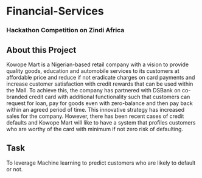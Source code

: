 # Financial-Services 
### Hackathon Competition on Zindi Africa

## About this Project 
Kowope Mart is a Nigerian-based retail company with a vision to provide quality goods, education and automobile services to its customers at affordable price and reduce if not eradicate charges on card payments and increase customer satisfaction with credit rewards that can be used within the Mall. 
To achieve this, the company has partnered with DSBank on co-branded credit card with additional functionality such that customers can request for loan, pay for goods even with zero-balance and then pay back within an agreed period of time. This innovative strategy has increased sales for the company. 
However, there has been recent cases of credit defaults and Kowope Mart will like to have a system that profiles customers who are worthy of the card with minimum if not zero risk of defaulting.

## Task
To leverage Machine learning to predict customers who are likely to default or not.

